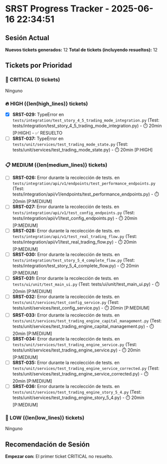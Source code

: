 # SRST Progress Tracker - 2025-06-16 22:34:51

## Sesión Actual
**Nuevos tickets generados:** 12
**Total de tickets (incluyendo resueltos):** 12

## Tickets por Prioridad

### 🚨 CRITICAL (0 tickets)
Ninguno

### 🔥 HIGH ({len(high_lines)} tickets)
- [x] **SRST-029:** TypeError en `tests/integration/test_story_4_5_trading_mode_integration.py` (Test: tests/integration/test_story_4_5_trading_mode_integration.py) - ⏱️ 20min [P:HIGH] - ✅ RESUELTO
- [ ] **SRST-037:** TypeError en `tests/unit/services/test_trading_mode_state.py` (Test: tests/unit/services/test_trading_mode_state.py) - ⏱️ 20min [P:HIGH]

### 📋 MEDIUM ({len(medium_lines)} tickets)
- [ ] **SRST-026:** Error durante la recolección de tests. en `tests/integration/api/v1/endpoints/test_performance_endpoints.py` (Test: tests/integration/api/v1/endpoints/test_performance_endpoints.py) - ⏱️ 20min [P:MEDIUM]
- [ ] **SRST-027:** Error durante la recolección de tests. en `tests/integration/api/v1/test_config_endpoints.py` (Test: tests/integration/api/v1/test_config_endpoints.py) - ⏱️ 20min [P:MEDIUM]
- [ ] **SRST-028:** Error durante la recolección de tests. en `tests/integration/api/v1/test_real_trading_flow.py` (Test: tests/integration/api/v1/test_real_trading_flow.py) - ⏱️ 20min [P:MEDIUM]
- [ ] **SRST-030:** Error durante la recolección de tests. en `tests/integration/test_story_5_4_complete_flow.py` (Test: tests/integration/test_story_5_4_complete_flow.py) - ⏱️ 20min [P:MEDIUM]
- [ ] **SRST-031:** Error durante la recolección de tests. en `tests/ui/unit/test_main_ui.py` (Test: tests/ui/unit/test_main_ui.py) - ⏱️ 20min [P:MEDIUM]
- [ ] **SRST-032:** Error durante la recolección de tests. en `tests/unit/services/test_config_service.py` (Test: tests/unit/services/test_config_service.py) - ⏱️ 20min [P:MEDIUM]
- [ ] **SRST-033:** Error durante la recolección de tests. en `tests/unit/services/test_trading_engine_capital_management.py` (Test: tests/unit/services/test_trading_engine_capital_management.py) - ⏱️ 20min [P:MEDIUM]
- [ ] **SRST-034:** Error durante la recolección de tests. en `tests/unit/services/test_trading_engine_service.py` (Test: tests/unit/services/test_trading_engine_service.py) - ⏱️ 20min [P:MEDIUM]
- [ ] **SRST-035:** Error durante la recolección de tests. en `tests/unit/services/test_trading_engine_service_corrected.py` (Test: tests/unit/services/test_trading_engine_service_corrected.py) - ⏱️ 20min [P:MEDIUM]
- [ ] **SRST-036:** Error durante la recolección de tests. en `tests/unit/services/test_trading_engine_story_5_4.py` (Test: tests/unit/services/test_trading_engine_story_5_4.py) - ⏱️ 20min [P:MEDIUM]

### 📝 LOW ({len(low_lines)} tickets)
Ninguno

## Recomendación de Sesión
**Empezar con:** El primer ticket CRITICAL no resuelto.
